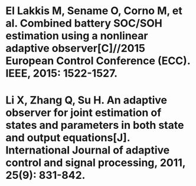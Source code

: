 # El Lakkis M, Sename O, Corno M, et al. Combined battery SOC/SOH estimation using a nonlinear adaptive observer[C]//2015 European Control Conference (ECC). IEEE, 2015: 1522-1527.
# Li X, Zhang Q, Su H. An adaptive observer for joint estimation of states and parameters in both state and output equations[J]. International Journal of adaptive control and signal processing, 2011, 25(9): 831-842.
